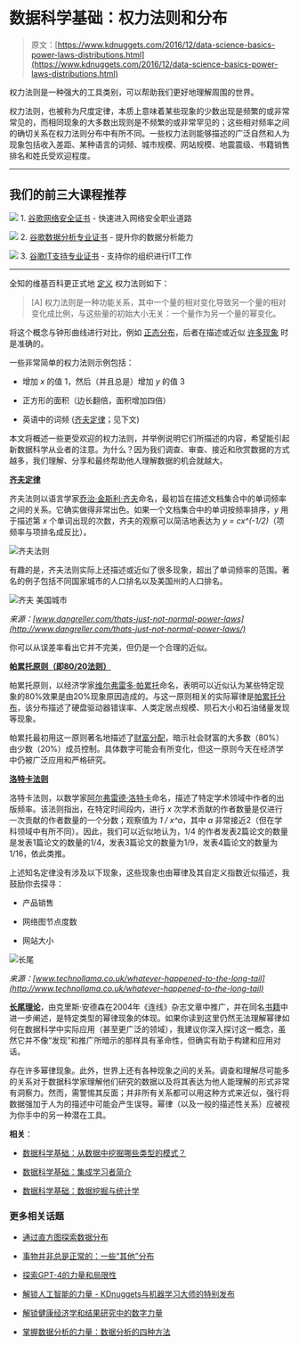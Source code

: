 # 数据科学基础：权力法则和分布

> 原文：[https://www.kdnuggets.com/2016/12/data-science-basics-power-laws-distributions.html](https://www.kdnuggets.com/2016/12/data-science-basics-power-laws-distributions.html)

权力法则是一种强大的工具类别，可以帮助我们更好地理解周围的世界。

权力法则，也被称为尺度定律，本质上意味着某些现象的少数出现是频繁的或非常常见的，而相同现象的大多数出现则是不频繁的或非常罕见的；这些相对频率之间的确切关系在权力法则分布中有所不同。一些权力法则能够描述的广泛自然和人为现象包括收入差距、某种语言的词频、城市规模、网站规模、地震震级、书籍销售排名和姓氏受欢迎程度。

* * *

## 我们的前三大课程推荐

![](../Images/0244c01ba9267c002ef39d4907e0b8fb.png) 1\. [谷歌网络安全证书](https://www.kdnuggets.com/google-cybersecurity) - 快速进入网络安全职业道路

![](../Images/e225c49c3c91745821c8c0368bf04711.png) 2\. [谷歌数据分析专业证书](https://www.kdnuggets.com/google-data-analytics) - 提升你的数据分析能力

![](../Images/0244c01ba9267c002ef39d4907e0b8fb.png) 3\. [谷歌IT支持专业证书](https://www.kdnuggets.com/google-itsupport) - 支持你的组织进行IT工作

* * *

全知的维基百科更正式地 [定义](https://en.wikipedia.org/wiki/Power_law) 权力法则如下：

> [A] 权力法则是一种功能关系，其中一个量的相对变化导致另一个量的相对变化成比例，与这些量的初始大小无关：一个量作为另一个量的幂变化。

将这个概念与钟形曲线进行对比，例如 [正态分布](https://en.wikipedia.org/wiki/Normal_distribution)，后者在描述或近似 [许多现象](https://en.wikipedia.org/wiki/Normal_distribution#Occurrence_and_applications) 时是准确的。

一些非常简单的权力法则示例包括：

+   增加 *x* 的值 1，然后（并且总是）增加 *y* 的值 3

+   正方形的面积（边长翻倍，面积增加四倍）

+   英语中的词频 ([齐夫定律](https://en.wikipedia.org/wiki/Zipf's_law)；见下文)

本文将概述一些更受欢迎的权力法则，并举例说明它们所描述的内容，希望能引起新数据科学从业者的注意。为什么？因为我们调查、审查、接近和欣赏数据的方式越多，我们理解、分享和最终帮助他人理解数据的机会就越大。

**[齐夫定律](https://en.wikipedia.org/wiki/Zipf's_law)**

齐夫法则以语言学家[乔治·金斯利·齐夫](https://en.wikipedia.org/wiki/George_Kingsley_Zipf)命名，最初旨在描述文档集合中的单词频率之间的关系。它确实做得非常出色。如果一个文档集合中的单词按频率排序，*y* 用于描述第 *x* 个单词出现的次数，齐夫的观察可以简洁地表达为 *y = cx^(-1/2)*（项频率与项排名成反比）。

![齐夫法则](../Images/f70adbb5177c5ec11689f09c1d048bea.png)

有趣的是，齐夫法则实际上还描述或近似了很多现象，超出了单词频率的范围。著名的例子包括不同国家城市的人口排名以及美国州的人口排名。

![齐夫 美国城市](../Images/25a8482b088f51b02d8d4e07a65b2cd5.png)

*来源：[www.dangreller.com/thats-just-not-normal-power-laws](http://www.dangreller.com/thats-just-not-normal-power-laws/)*

你可以从误差率看出它并不完美，但仍是一个合理的近似。

**[帕累托原则（即80/20法则）](https://en.wikipedia.org/wiki/Pareto_principle)**

帕累托原则，以经济学家[维尔弗雷多·帕累托](https://en.wikipedia.org/wiki/Vilfredo_Pareto)命名，表明可以近似认为某些特定现象的80%效果是由20%现象原因造成的。与这一原则相关的实际幂律是[帕累托分布](https://en.wikipedia.org/wiki/Pareto_distribution)，该分布描述了硬盘驱动器错误率、人类定居点规模、陨石大小和石油储量发现等现象。

帕累托最初用这一原则著名地描述了[财富分配](https://en.wikipedia.org/wiki/Distribution_of_wealth)，暗示社会财富的大多数（80%）由少数（20%）成员控制。具体数字可能会有所变化，但这一原则今天在经济学中仍被广泛应用和严格研究。

**[洛特卡法则](https://en.wikipedia.org/wiki/Lotka%27s_law)**

洛特卡法则，以数学家[阿尔弗雷德·洛特卡](https://en.wikipedia.org/wiki/Alfred_J._Lotka)命名，描述了特定学术领域中作者的出版频率。该法则指出，在特定时间段内，进行 *x* 次学术贡献的作者数量是仅进行一次贡献的作者数量的一个分数；观察值为 *1 / x^a*，其中 *a* 非常接近2（但在学科领域中有所不同）。因此，我们可以近似地认为，1/4 的作者发表2篇论文的数量是发表1篇论文的数量的1/4，发表3篇论文的数量为1/9，发表4篇论文的数量为1/16，依此类推。

上述知名定律没有涉及以下现象，这些现象也由幂律及其自定义指数近似描述，我鼓励你去探寻：

+   产品销售

+   网络图节点度数

+   网站大小

![长尾](../Images/073e3552e776709676c64df5c6262964.png)

*来源：[www.technollama.co.uk/whatever-happened-to-the-long-tail](http://www.technollama.co.uk/whatever-happened-to-the-long-tail)*

[**长尾理论**](https://en.wikipedia.org/wiki/Long_tail)，由克里斯·安德森在2004年《连线》杂志文章中推广，并在同名[书籍](https://www.amazon.com/Long-Tail-Future-Business-Selling-ebook/dp/B000JMKSE2)中进一步阐述，是特定类型的幂律现象的体现。如果你读到这里仍然无法理解幂律如何在数据科学中实际应用（甚至更广泛的领域），我建议你深入探讨这一概念，虽然它并不像“发现”和推广所暗示的那样具有革命性，但确实有助于构建和应用对话。

存在许多幂律现象。此外，世界上还有各种现象之间的关系。调查和理解尽可能多的关系对于数据科学家理解他们研究的数据以及将其表达为他人能理解的形式非常有洞察力。然而，需警惕其反面；并非所有关系都可以用这种方式来近似，强行将数据强加于人为的描述中可能会产生误导。幂律（以及一般的描述性关系）应被视为你手中的另一种潜在工具。

**相关**：

+   [数据科学基础：从数据中挖掘哪些类型的模式？](/2016/12/data-science-basics-types-patterns-mined-data.html)

+   [数据科学基础：集成学习者简介](/2016/11/data-science-basics-intro-ensemble-learners.html)

+   [数据科学基础：数据挖掘与统计学](/2016/09/data-science-basics-data-mining-statistics.html)

### 更多相关话题

+   [通过直方图探索数据分布](https://www.kdnuggets.com/2023/05/exploring-data-distributions-histograms.html)

+   [事物并非总是正常的：一些“其他”分布](https://www.kdnuggets.com/2023/01/things-arent-always-normal-distributions.html)

+   [探索GPT-4的力量和局限性](https://www.kdnuggets.com/2023/07/exploring-power-limitations-gpt4.html)

+   [解锁人工智能的力量 - KDnuggets与机器学习大师的特别发布](https://www.kdnuggets.com/2023/07/mlm-unlock-power-ai-special-release-kdnuggets-machine-learning-mastery.html)

+   [解锁健康经济学和结果研究中的数字力量](https://www.kdnuggets.com/2023/07/unlocking-power-numbers-health-economics-outcomes-research.html)

+   [掌握数据分析的力量：数据分析的四种方法](https://www.kdnuggets.com/2023/03/master-power-data-analytics-four-approaches-analyzing-data.html)
